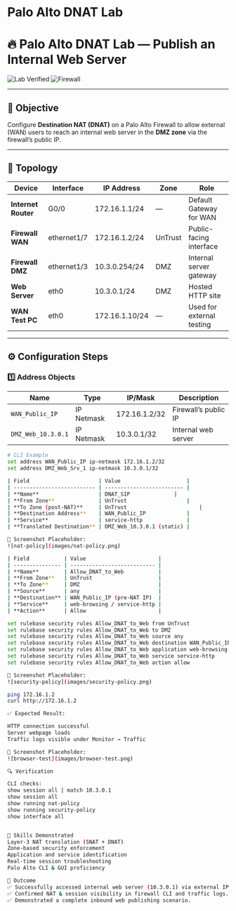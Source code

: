 # Palo Alto DNAT Lab

# 🔥 Palo Alto DNAT Lab — Publish an Internal Web Server

![Lab Verified](https://img.shields.io/badge/Status-Working-brightgreen?style=for-the-badge)
![Firewall](https://img.shields.io/badge/Platform-Palo%20Alto%20Networks-blue?style=for-the-badge)

---

## 🧠 Objective
Configure **Destination NAT (DNAT)** on a Palo Alto Firewall to allow external (WAN) users to reach an internal web server in the **DMZ zone** via the firewall’s public IP.

---

## 🧩 Topology
| Device | Interface | IP Address | Zone | Role |
|--------|------------|-------------|------|------|
| **Internet Router** | G0/0 | 172.16.1.1/24 | — | Default Gateway for WAN |
| **Firewall WAN** | ethernet1/7 | 172.16.1.2/24 | UnTrust | Public-facing interface |
| **Firewall DMZ** | ethernet1/3 | 10.3.0.254/24 | DMZ | Internal server gateway |
| **Web Server** | eth0 | 10.3.0.1/24 | DMZ | Hosted HTTP site |
| **WAN Test PC** | eth0 | 172.16.1.10/24 | — | Used for external testing |

---

## ⚙️ Configuration Steps

### 1️⃣ Address Objects
| Name | Type | IP/Mask | Description |
|------|------|----------|--------------|
| `WAN_Public_IP` | IP Netmask | 172.16.1.2/32 | Firewall’s public IP |
| `DMZ_Web_10.3.0.1` | IP Netmask | 10.3.0.1/32 | Internal web server |

```bash
# CLI Example
set address WAN_Public_IP ip-netmask 172.16.1.2/32
set address DMZ_Web_Srv_1 ip-netmask 10.3.0.1/32

| Field                      | Value                     |
| -------------------------- | ------------------------- |
| **Name**                   | DNAT_SIP              |
| **From Zone**              | UnTrust                   |
| **To Zone (post-NAT)**     | UnTrust                       |
| **Destination Address**    | WAN_Public_IP             |
| **Service**                | service-http              |
| **Translated Destination** | DMZ_Web_10.3.0.1 (static) |

📸 Screenshot Placeholder:
![nat-policy](images/nat-policy.png)

| Field           | Value                       |
| --------------- | --------------------------- |
| **Name**        | Allow_DNAT_to_Web           |
| **From Zone**   | UnTrust                     |
| **To Zone**     | DMZ                         |
| **Source**      | any                         |
| **Destination** | WAN_Public_IP (pre-NAT IP)  |
| **Service**     | web-browsing / service-http |
| **Action**      | Allow                       |

set rulebase security rules Allow_DNAT_to_Web from UnTrust
set rulebase security rules Allow_DNAT_to_Web to DMZ
set rulebase security rules Allow_DNAT_to_Web source any
set rulebase security rules Allow_DNAT_to_Web destination WAN_Public_IP
set rulebase security rules Allow_DNAT_to_Web application web-browsing
set rulebase security rules Allow_DNAT_to_Web service service-http
set rulebase security rules Allow_DNAT_to_Web action allow

📸 Screenshot Placeholder:
![security-policy](images/security-policy.png)

ping 172.16.1.2
curl http://172.16.1.2

✅ Expected Result:

HTTP connection successful
Server webpage loads
Traffic logs visible under Monitor → Traffic

📸 Screenshot Placeholder:
![browser-test](images/browser-test.png)

🔍 Verification

CLI checks:
show session all | match 10.3.0.1
show session all
show running nat-policy
show running security-policy
show interface all


🧠 Skills Demonstrated
Layer-3 NAT translation (SNAT + DNAT)
Zone-based security enforcement
Application and service identification
Real-time session troubleshooting
Palo Alto CLI & GUI proficiency

🏁 Outcome
✅ Successfully accessed internal web server (10.3.0.1) via external IP (172.16.1.2).
✅ Confirmed NAT & session visibility in firewall CLI and traffic logs.
✅ Demonstrated a complete inbound web publishing scenario.





